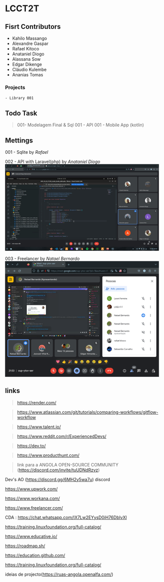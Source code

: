 # LCCT2T


## Fisrt Contributors

 - Kahilo Massango
 - Alexandre Gaspar
 - Rafael Kitoco
 - Anataniel Diogo
 - Alassana Sow
 - Edgar Dikenge
 - Cláudio Kulembe
 - Ananias Tomas 


 ### Projects

    - Library 001


## Todo Task

  > 001- Modelagem Final & Sql
  > 001 - API
  > 001 - Mobile App (kotlin)


## Mettings

001 - Sqlite by *Rafael*

002 - API with Laravel(php) by *Anataniel Diogo*
<br> 
![](./meeting_pic/Meeting_Anataniel.jpeg)


003 - Freelancer by *Natael Bernardo*
![](./meeting_pic/Meeting_Natael.png)

## links

  > https://render.com/

  > https://www.atlassian.com/git/tutorials/comparing-workflows/gitflow-workflow

  > https://www.talent.io/
  
  > https://www.reddit.com/r/ExperiencedDevs/
  
  > https://dev.to/
 
  > https://www.producthunt.com/

  > link para a ANGOLA OPEN-SOURCE COMMUNITY (https://discord.com/invite/tuUDNdRzvz)
  
  Dev's AO (https://discord.gg/6MH2y5wa7u) discord
  
  https://www.upwork.com/
  
  https://www.workana.com/
  
  https://www.freelancer.com/
  
  CDA : https://chat.whatsapp.com/IX7Lw2EYysD0iH76DbIvXl

  https://training.linuxfoundation.org/full-catalog/

  https://www.educative.io/

 https://roadmap.sh/

 https://education.github.com/

 https://training.linuxfoundation.org/full-catalog/


ideias de projecto(https://ruas-angola.openalfa.com/) 


